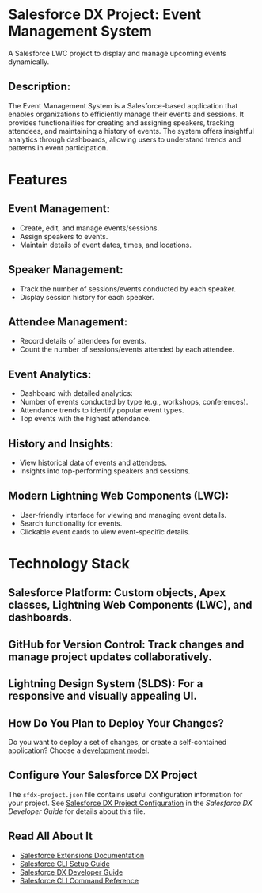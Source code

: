 # Salesforce DX Project: Event Management System
A Salesforce LWC project to display and manage upcoming events dynamically.

## Description:
The Event Management System is a Salesforce-based application that enables organizations to efficiently manage their events and sessions. It provides functionalities for creating and assigning speakers, tracking attendees, and maintaining a history of events. The system offers insightful analytics through dashboards, allowing users to understand trends and patterns in event participation.

# Features
## Event Management:
  * Create, edit, and manage events/sessions.
  * Assign speakers to events.
  * Maintain details of event dates, times, and locations.

## Speaker Management:
  * Track the number of sessions/events conducted by each speaker.
  * Display session history for each speaker.

## Attendee Management:
  * Record details of attendees for events.
  * Count the number of sessions/events attended by each attendee.

## Event Analytics:
  * Dashboard with detailed analytics:
  * Number of events conducted by type (e.g., workshops, conferences).
  * Attendance trends to identify popular event types.
  * Top events with the highest attendance.

## History and Insights:
  * View historical data of events and attendees.
  * Insights into top-performing speakers and sessions.

## Modern Lightning Web Components (LWC):
  * User-friendly interface for viewing and managing event details.
  * Search functionality for events.
  * Clickable event cards to view event-specific details.

# Technology Stack
  ## Salesforce Platform: Custom objects, Apex classes, Lightning Web Components (LWC), and dashboards.
  ## GitHub for Version Control: Track changes and manage project updates collaboratively.
  ## Lightning Design System (SLDS): For a responsive and visually appealing UI.

## How Do You Plan to Deploy Your Changes?

Do you want to deploy a set of changes, or create a self-contained application? Choose a [development model](https://developer.salesforce.com/tools/vscode/en/user-guide/development-models).

## Configure Your Salesforce DX Project

The `sfdx-project.json` file contains useful configuration information for your project. See [Salesforce DX Project Configuration](https://developer.salesforce.com/docs/atlas.en-us.sfdx_dev.meta/sfdx_dev/sfdx_dev_ws_config.htm) in the _Salesforce DX Developer Guide_ for details about this file.

## Read All About It

- [Salesforce Extensions Documentation](https://developer.salesforce.com/tools/vscode/)
- [Salesforce CLI Setup Guide](https://developer.salesforce.com/docs/atlas.en-us.sfdx_setup.meta/sfdx_setup/sfdx_setup_intro.htm)
- [Salesforce DX Developer Guide](https://developer.salesforce.com/docs/atlas.en-us.sfdx_dev.meta/sfdx_dev/sfdx_dev_intro.htm)
- [Salesforce CLI Command Reference](https://developer.salesforce.com/docs/atlas.en-us.sfdx_cli_reference.meta/sfdx_cli_reference/cli_reference.htm)
